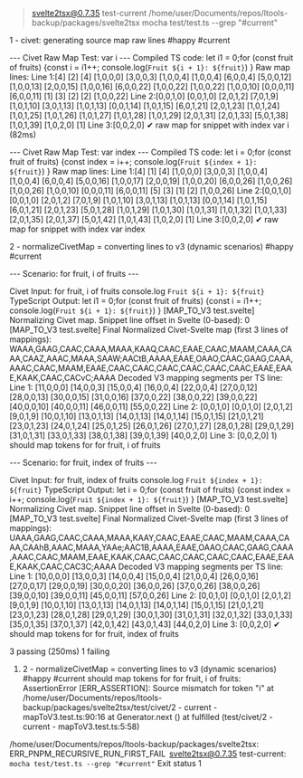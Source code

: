 
> svelte2tsx@0.7.35 test-current /home/user/Documents/repos/ltools-backup/packages/svelte2tsx
> mocha test/test.ts --grep "#current"



  1 - civet: generating source map raw lines #happy #current

--- Civet Raw Map Test: var i ---
Compiled TS code:
let i1 = 0;for (const fruit of fruits) {const i = i1++;
  console.log(`Fruit ${i + 1}: ${fruit}`)
}
Raw map lines:
Line 1:[4] [2] [4] [1,0,0,0] [3,0,0,3] [1,0,0,4] [1,0,0,4] [6,0,0,4] [5,0,0,12] [1,0,0,13] [2,0,0,15] [1,0,0,16] [6,0,0,22] [1,0,0,22] [1,0,0,22] [1,0,0,10] [0,0,0,11] [6,0,0,11] [1] [3] [2] [2] [1,0,0,22]
Line 2:[0,0,1,0] [0,0,1,0] [2,0,1,2] [7,0,1,9] [1,0,1,10] [3,0,1,13] [1,0,1,13] [0,0,1,14] [1,0,1,15] [6,0,1,21] [2,0,1,23] [1,0,1,24] [1,0,1,25] [1,0,1,26] [1,0,1,27] [1,0,1,28] [1,0,1,29] [2,0,1,31] [2,0,1,33] [5,0,1,38] [1,0,1,39] [1,0,2,0] [1]
Line 3:[0,0,2,0]
    ✔ raw map for snippet with index var i (82ms)

--- Civet Raw Map Test: var index ---
Compiled TS code:
let i = 0;for (const fruit of fruits) {const index = i++;
  console.log(`Fruit ${index + 1}: ${fruit}`)
}
Raw map lines:
Line 1:[4] [1] [4] [1,0,0,0] [3,0,0,3] [1,0,0,4] [1,0,0,4] [6,0,0,4] [5,0,0,16] [1,0,0,17] [2,0,0,19] [1,0,0,20] [6,0,0,26] [1,0,0,26] [1,0,0,26] [1,0,0,10] [0,0,0,11] [6,0,0,11] [5] [3] [1] [2] [1,0,0,26]
Line 2:[0,0,1,0] [0,0,1,0] [2,0,1,2] [7,0,1,9] [1,0,1,10] [3,0,1,13] [1,0,1,13] [0,0,1,14] [1,0,1,15] [6,0,1,21] [2,0,1,23] [5,0,1,28] [1,0,1,29] [1,0,1,30] [1,0,1,31] [1,0,1,32] [1,0,1,33] [2,0,1,35] [2,0,1,37] [5,0,1,42] [1,0,1,43] [1,0,2,0] [1]
Line 3:[0,0,2,0]
    ✔ raw map for snippet with index var index

  2 - normalizeCivetMap = converting lines to v3 (dynamic scenarios) #happy #current

--- Scenario: for fruit, i of fruits ---

Civet Input:
for fruit, i of fruits
  console.log `Fruit ${i + 1}: ${fruit}`
TypeScript Output:
let i1 = 0;for (const fruit of fruits) {const i = i1++;
  console.log(`Fruit ${i + 1}: ${fruit}`)
}
[MAP_TO_V3 test.svelte] Normalizing Civet map. Snippet line offset in Svelte (0-based): 0
[MAP_TO_V3 test.svelte] Final Normalized Civet-Svelte map (first 3 lines of mappings): WAAA,GAAG,CAAC,CAAA,MAAA,KAAQ,CAAC,EAAE,CAAC,MAAM,CAAA,CAAA,CAAZ,AAAC,MAAA,SAAW;AACtB,AAAA,EAAE,OAAO,CAAC,GAAG,CAAA,AAAC,CAAC,MAAM,EAAE,CAAC,CAAC,CAAC,CAAC,CAAC,CAAC,EAAE,EAAE,KAAK,CAAC,CACvC;AAAA
Decoded V3 mapping segments per TS line:
Line 1: [11,0,0,0] [14,0,0,3] [15,0,0,4] [16,0,0,4] [22,0,0,4] [27,0,0,12] [28,0,0,13] [30,0,0,15] [31,0,0,16] [37,0,0,22] [38,0,0,22] [39,0,0,22] [40,0,0,10] [40,0,0,11] [46,0,0,11] [55,0,0,22]
Line 2: [0,0,1,0] [0,0,1,0] [2,0,1,2] [9,0,1,9] [10,0,1,10] [13,0,1,13] [14,0,1,13] [14,0,1,14] [15,0,1,15] [21,0,1,21] [23,0,1,23] [24,0,1,24] [25,0,1,25] [26,0,1,26] [27,0,1,27] [28,0,1,28] [29,0,1,29] [31,0,1,31] [33,0,1,33] [38,0,1,38] [39,0,1,39] [40,0,2,0]
Line 3: [0,0,2,0]
    1) should map tokens for for fruit, i of fruits

--- Scenario: for fruit, index of fruits ---

Civet Input:
for fruit, index of fruits
  console.log `Fruit ${index + 1}: ${fruit}`
TypeScript Output:
let i = 0;for (const fruit of fruits) {const index = i++;
  console.log(`Fruit ${index + 1}: ${fruit}`)
}
[MAP_TO_V3 test.svelte] Normalizing Civet map. Snippet line offset in Svelte (0-based): 0
[MAP_TO_V3 test.svelte] Final Normalized Civet-Svelte map (first 3 lines of mappings): UAAA,GAAG,CAAC,CAAA,MAAA,KAAY,CAAC,EAAE,CAAC,MAAM,CAAA,CAAA,CAAhB,AAAC,MAAA,YAAe;AAC1B,AAAA,EAAE,OAAO,CAAC,GAAG,CAAA,AAAC,CAAC,MAAM,EAAE,KAAK,CAAC,CAAC,CAAC,CAAC,CAAC,EAAE,EAAE,KAAK,CAAC,CAC3C;AAAA
Decoded V3 mapping segments per TS line:
Line 1: [10,0,0,0] [13,0,0,3] [14,0,0,4] [15,0,0,4] [21,0,0,4] [26,0,0,16] [27,0,0,17] [29,0,0,19] [30,0,0,20] [36,0,0,26] [37,0,0,26] [38,0,0,26] [39,0,0,10] [39,0,0,11] [45,0,0,11] [57,0,0,26]
Line 2: [0,0,1,0] [0,0,1,0] [2,0,1,2] [9,0,1,9] [10,0,1,10] [13,0,1,13] [14,0,1,13] [14,0,1,14] [15,0,1,15] [21,0,1,21] [23,0,1,23] [28,0,1,28] [29,0,1,29] [30,0,1,30] [31,0,1,31] [32,0,1,32] [33,0,1,33] [35,0,1,35] [37,0,1,37] [42,0,1,42] [43,0,1,43] [44,0,2,0]
Line 3: [0,0,2,0]
    ✔ should map tokens for for fruit, index of fruits


  3 passing (250ms)
  1 failing

  1) 2 - normalizeCivetMap = converting lines to v3 (dynamic scenarios) #happy #current
       should map tokens for for fruit, i of fruits:
     AssertionError [ERR_ASSERTION]: Source mismatch for token "i"
      at /home/user/Documents/repos/ltools-backup/packages/svelte2tsx/test/civet/2 - current - mapToV3.test.ts:90:16
      at Generator.next (<anonymous>)
      at fulfilled (test/civet/2 - current - mapToV3.test.ts:5:58)



/home/user/Documents/repos/ltools-backup/packages/svelte2tsx:
 ERR_PNPM_RECURSIVE_RUN_FIRST_FAIL  svelte2tsx@0.7.35 test-current: `mocha test/test.ts --grep "#current"`
Exit status 1
